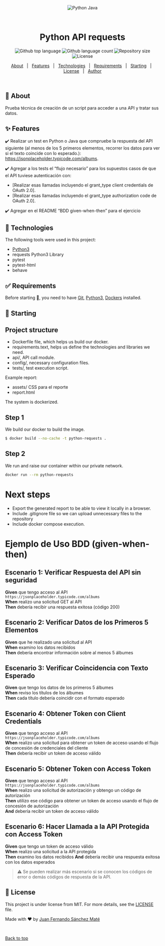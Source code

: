 <div align="center" id="top"> 
  <img src="./.github/app.gif" alt="Python Java" />

  &#xa0;

  <!-- <a href="https://pythonjava.netlify.app">Demo</a> -->
</div>

<h1 align="center">Python API requests</h1>

<p align="center">
  <img alt="Github top language" src="https://img.shields.io/github/languages/top/{{YOUR_GITHUB_USERNAME}}/python-java?color=56BEB8">

  <img alt="Github language count" src="https://img.shields.io/github/languages/count/{{YOUR_GITHUB_USERNAME}}/python-java?color=56BEB8">

  <img alt="Repository size" src="https://img.shields.io/github/repo-size/{{YOUR_GITHUB_USERNAME}}/python-java?color=56BEB8">

  <img alt="License" src="https://img.shields.io/github/license/{{YOUR_GITHUB_USERNAME}}/python-java?color=56BEB8">

</p>

<!-- Status -->

<!-- <h4 align="center"> 
	🚧  Python API request 🚀 Under construction...  🚧
</h4> 

<hr> -->

<p align="center">
  <a href="#dart-about">About</a> &#xa0; | &#xa0; 
  <a href="#sparkles-features">Features</a> &#xa0; | &#xa0;
  <a href="#rocket-technologies">Technologies</a> &#xa0; | &#xa0;
  <a href="#white_check_mark-requirements">Requirements</a> &#xa0; | &#xa0;
  <a href="#checkered_flag-starting">Starting</a> &#xa0; | &#xa0;
  <a href="#memo-license">License</a> &#xa0; | &#xa0;
  <a href="https://github.com/jfsmate" target="_blank">Author</a>
</p>

<br>

## :dart: About ##

Prueba técnica de creación de un script para acceder a una API y tratar sus datos.
## :sparkles: Features ##

:heavy_check_mark: Realizar un test en Python o Java que compruebe la respuesta del API siguiente (al menos de los 5 primeros elementos, recorrer los datos para ver si el texto coincide con lo esperado.): https://jsonplaceholder.typicode.com/albums.

:heavy_check_mark: Agregar a los tests el “flujo necesario” para los supuestos casos de que el API tuviese autenticación con:
- [Realizar esas llamadas incluyendo el grant_type client credentials de OAuth 2.0].
- [Realizar esas llamadas incluyendo el grant_type authorization code de OAuth 2.0].

:heavy_check_mark: Agregar en el README “BDD given-when-then” para el ejercicio

## :rocket: Technologies ##

The following tools were used in this project:

- [Python3](https://www.python.org/)
- requests Python3 Library
- pytest
- pytest-html
- behave

## :white_check_mark: Requirements ##

Before starting :checkered_flag:, you need to have [Git](https://git-scm.com), [Python3](https://www.python.org/downloads/), [Dockers](https://www.docker.com/) installed.

## :checkered_flag: Starting ##

## Project structure

- Dockerfile file, which helps us build our docker.
- requirements.text, helps us define the technologies and libraries we need.
- api/, API call module.
- config/, necessary configuration files.
- tests/, test execution script.

Example report:
- assets/ CSS para el reporte
- report.html

The system is dockerized.

## Step 1
We build our docker to build the image.

```bash
$ docker build --no-cache -t python-requests .

```

## Step 2
We run and raise our container within our private network.
```bash
docker run --rm python-requests
```

# Next steps
- Export the generated report to be able to view it locally in a browser.
- Include .gitignore file so we can upload unnecessary files to the repository
- Include docker compose execution.

# Ejemplo de Uso BDD (given-when-then)

## Escenario 1: Verificar Respuesta del API sin seguridad

**Given** que tengo acceso al API `https://jsonplaceholder.typicode.com/albums`  
**When** realizo una solicitud GET al API  
**Then** debería recibir una respuesta exitosa (código 200)  

## Escenario 2: Verificar Datos de los Primeros 5 Elementos

**Given** que he realizado una solicitud al API  
**When** examino los datos recibidos  
**Then** debería encontrar información sobre al menos 5 álbumes

## Escenario 3: Verificar Coincidencia con Texto Esperado

**Given** que tengo los datos de los primeros 5 álbumes  
**When** reviso los títulos de los álbumes  
**Then** cada título debería coincidir con el formato esperado

## Escenario 4: Obtener Token con Client Credentials

**Given** que tengo acceso al API `https://jsonplaceholder.typicode.com/albums`   
**When** realizo una solicitud para obtener un token de acceso usando el flujo de concesión de credenciales del cliente  
**Then** debería recibir un token de acceso válido

## Escenario 5: Obtener Token con Access Token

**Given** que tengo acceso al API `https://jsonplaceholder.typicode.com/albums`   
**When** realizo una solicitud de autorización y obtengo un código de autorización  
**Then** utilizo ese código para obtener un token de acceso usando el flujo de concesión de autorización  
**And** debería recibir un token de acceso válido

## Escenario 6: Hacer Llamada a la API Protegida con Access Token

**Given** que tengo un token de acceso válido  
**When** realizo una solicitud a la API protegida  
**Then** examino los datos recibidos
**And** debería recibir una respuesta exitosa con los datos esperados

> :warning: Se pueden realizar más escenario si se conocen los códigos de error o demás códigos de respuesta de la API.


## :memo: License ##

This project is under license from MIT. For more details, see the [LICENSE](LICENSE.md) file.


Made with :heart: by <a href="https://github.com/jfsmate" target="_blank">Juan Fernando Sánchez Maté</a>

&#xa0;

<a href="#top">Back to top</a>

